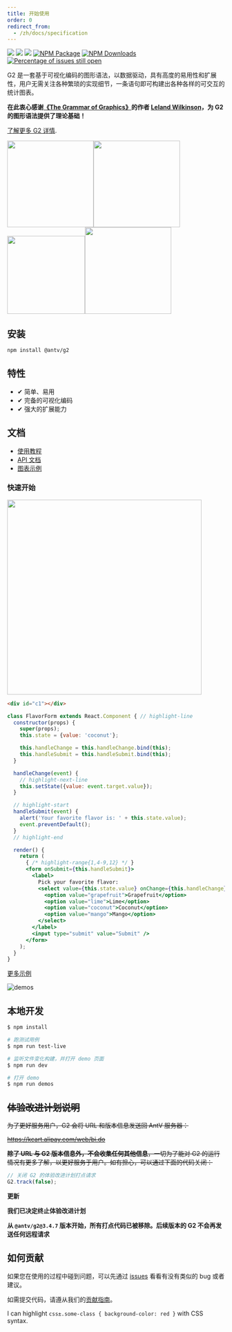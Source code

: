 ```yaml
---
title: 开始使用
order: 0
redirect_from:
  - /zh/docs/specification
---
```


<playground path='basic/demo/basic.jsx' height='700px'></playground>

[![](https://img.shields.io/travis/antvis/g2.svg)](https://travis-ci.org/antvis/g2)
![](https://img.shields.io/badge/language-javascript-red.svg)
![](https://img.shields.io/badge/license-MIT-000000.svg)
[![NPM Package](https://img.shields.io/npm/v/@antv/g2.svg)](https://www.npmjs.com/package/@antv/g2)
[![NPM Downloads](https://img.shields.io/npm/dm/@antv/g2.svg)](https://npmjs.org/package/@antv/g2)
[![Percentage of issues still open](https://isitmaintained.com/badge/open/antvis/g2.svg)](https://isitmaintained.com/project/antvis/g2 'Percentage of issues still open')

G2 是一套基于可视化编码的图形语法，以数据驱动，具有高度的易用性和扩展性，用户无需关注各种繁琐的实现细节，一条语句即可构建出各种各样的可交互的统计图表。

<swatch colors="#F4664A,#30BF78,#FAAD14" colorNames="Red,Green,Yellow"></swatch>

<swatch title="色板" colors="#227BA2,#22BAED,#8AD4FF,#C9E9FF,#F2EAEA,#FFC5AC,#FF895D,#F3470D,#A4300C,#5B8FF9" colorNames="Geek Blue,Geek Blue,Daybreak Blue"></swatch>

<swatch title="色板" colors="#227BA2,#22BAED,#8AD4FF,#C9E9FF,#F2EAEA,#FFC5AC,#FF895D,#F3470D,#A4300C|#227BA2,#22BAED,#8AD4FF,#C9E9FF,#F2EAEA,#FFC5AC,#FF895D,#F3470D,#A4300C|#227BA2,#22BAED,#8AD4FF,#C9E9FF,#F2EAEA,#FFC5AC,#FF895D,#F3470D,#A4300C|#227BA2,#22BAED,#8AD4FF,#C9E9FF,#F2EAEA,#FFC5AC,#FF895D,#F3470D,#A4300C|#227BA2,#22BAED,#8AD4FF,#C9E9FF,#F2EAEA,#FFC5AC,#FF895D,#F3470D,#A4300C|#227BA2,#22BAED,#8AD4FF,#C9E9FF,#F2EAEA,#FFC5AC,#FF895D,#F3470D,#A4300C" colorNames="Red,Geek Blue,Geek Blue,Geek Blue,Geek Blue,Geek Blue"></swatch>

<swatch title="色板" grid="sudoku" colors="#227BA2,#22BAED,#8AD4FF,#C9E9FF,#F2EAEA,#FFC5AC,#FF895D,#F3470D,#A4300C|#227BA2,#22BAED,#8AD4FF,#C9E9FF,#F2EAEA,#FFC5AC,#FF895D,#F3470D,#A4300C|#227BA2,#22BAED,#8AD4FF,#C9E9FF,#F2EAEA,#FFC5AC,#FF895D,#F3470D,#A4300C|#227BA2,#22BAED,#8AD4FF,#C9E9FF,#F2EAEA,#FFC5AC,#FF895D,#F3470D,#A4300C|#227BA2,#22BAED,#8AD4FF,#C9E9FF,#F2EAEA,#FFC5AC,#FF895D,#F3470D,#A4300C|#227BA2,#22BAED,#8AD4FF,#C9E9FF,#F2EAEA,#FFC5AC,#FF895D,#F3470D,#A4300C" colorNames="Geek Blue,Geek Blue,Geek Blue,Geek Blue,Geek Blue,Geek Blue"></swatch>

<swatch title="色板" colors="#227BA2,#22BAED,#8AD4FF,#C9E9FF,#F2EAEA,#FFC5AC,#FF895D,#F3470D,#A4300C,#227BA2,#22BAED,#8AD4FF,#C9E9FF,#F2EAEA,#FFC5AC,#FF895D,#F3470D,#A4300C,#5B8FF9,#5B8FF9" colorNames="Geek Blue,Geek Blue,Geek Blue"></swatch>

**在此衷心感谢[《The Grammar of Graphics》](https://www.cs.uic.edu/~wilkinson/TheGrammarOfGraphics/GOG.html)的作者 [Leland Wilkinson](https://en.wikipedia.org/wiki/Leland_Wilkinson)，为 G2 的图形语法提供了理论基础！**

[了解更多 G2 详情](https://antv.alipay.com/zh-cn/g2/3.x/index.html).

<img src="https://gw.alipayobjects.com/zos/rmsportal/AOwgKIjknXfggPijmhym.gif" width="200"><img src="https://gw.alipayobjects.com/zos/rmsportal/nfiOREzMIsENrzUeLOGR.gif" width="200"><img src="https://gw.alipayobjects.com/zos/rmsportal/uZZmaudtKRnvUhmUdZSZ.gif" width="180"><img src="https://gw.alipayobjects.com/zos/rmsportal/ifSTXzrGbvtLRpnAvAiZ.gif" width="200">

## 安装

```bash
npm install @antv/g2
```

## 特性

- ✔︎ 简单、易用
- ✔︎ 完备的可视化编码
- ✔︎ 强大的扩展能力

## 文档

- [使用教程](https://antv.alipay.com/zh-cn/g2/3.x/tutorial/index.html)
- [API 文档](https://antv.alipay.com/zh-cn/g2/3.x/api/index.html)
- [图表示例](https://antv.alipay.com/zh-cn/g2/3.x/demo/index.html)

### 快速开始

<img src="https://gw.alipayobjects.com/zos/rmsportal/aHvVgFiBnGzzKCEjdVtL.png" width="450">

```html
<div id="c1"></div>
```

```jsx
class FlavorForm extends React.Component { // highlight-line
  constructor(props) {
    super(props);
    this.state = {value: 'coconut'};

    this.handleChange = this.handleChange.bind(this);
    this.handleSubmit = this.handleSubmit.bind(this);
  }

  handleChange(event) {
    // highlight-next-line
    this.setState({value: event.target.value});
  }

  // highlight-start
  handleSubmit(event) {
    alert('Your favorite flavor is: ' + this.state.value);
    event.preventDefault();
  }
  // highlight-end

  render() {
    return (
      { /* highlight-range{1,4-9,12} */ }
      <form onSubmit={this.handleSubmit}>
        <label>
          Pick your favorite flavor:
          <select value={this.state.value} onChange={this.handleChange}>
            <option value="grapefruit">Grapefruit</option>
            <option value="lime">Lime</option>
            <option value="coconut">Coconut</option>
            <option value="mango">Mango</option>
          </select>
        </label>
        <input type="submit" value="Submit" />
      </form>
    );
  }
}
```

[更多示例](https://antv.alipay.com/zh-cn/g2/3.x/demo/index.html)

![demos](https://user-images.githubusercontent.com/1655789/34187141-d800fe94-e56a-11e7-878a-4dc0e4f538d9.png)

## 本地开发

```bash
$ npm install

# 跑测试用例
$ npm run test-live

# 监听文件变化构建，并打开 demo 页面
$ npm run dev

# 打开 demo
$ npm run demos
```

## ~~体验改进计划说明~~

~~为了更好服务用户，G2 会将 URL 和版本信息发送回 AntV 服务器：~~

~~https://kcart.alipay.com/web/bi.do~~

~~**除了 URL 与 G2 版本信息外，不会收集任何其他信息**，一切为了能对 G2 的运行情况有更多了解，以更好服务于用户。如有担心，可以通过下面的代码关闭：~~

```js
// 关闭 G2 的体验改进计划打点请求
G2.track(false);
```

**更新**

**我们已决定终止体验改进计划**

**从 `@antv/g2@3.4.7` 版本开始，所有打点代码已被移除。后续版本的 G2 不会再发送任何远程请求**

## 如何贡献

如果您在使用的过程中碰到问题，可以先通过 [issues](https://github.com/antvis/g2/issues) 看看有没有类似的 bug 或者建议。

如需提交代码，请遵从我们的[贡献指南](https://github.com/antvis/g2/blob/master/CONTRIBUTING.md)。

I can highlight `css±.some-class { background-color: red }` with CSS syntax.
